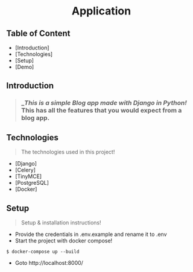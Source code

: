 <h1 align="center" >Application</h1>

## Table of Content

- [Introduction]
- [Technologies]
- [Setup]
- [Demo]

## Introduction

> ### _*This is a simple Blog app made with Django in Python!* <br> This has all the features that you would expect from a blog app.

## Technologies

> The technologies used in this project!

- [Django]
- [Celery]
- [TinyMCE]
- [PostgreSQL]
- [Docker]


## Setup

> Setup & installation instructions!

- Provide the credentials in .env.example and rename it to .env
- Start the project with docker compose!

```
$ docker-compose up --build
```

- Goto http://localhost:8000/
